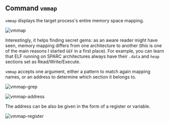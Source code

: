 ## Command `vmmap`

`vmmap` displays the target process's entire memory space mapping.

![vmmap](https://i.imgur.com/V9zMLUt.png)

Interestingly, it helps finding secret gems: as an aware reader might have seen, memory mapping
differs from one architecture to another (this is one of the main reasons I started `GEF` in a first
place). For example, you can learn that ELF running on SPARC architectures always have their `.data`
and `heap` sections set as Read/Write/Execute.

`vmmap` accepts one argument, either a pattern to match again mapping names, or an address to
determine which section it belongs to.

![vmmap-grep](https://i.imgur.com/ZFF4QVf.png)

![vmmap-address](https://i.imgur.com/hfcs1jH.png)

The address can be also be given in the form of a register or variable.

![vmmap-register](https://i.imgur.com/RlZA6NU.png)
